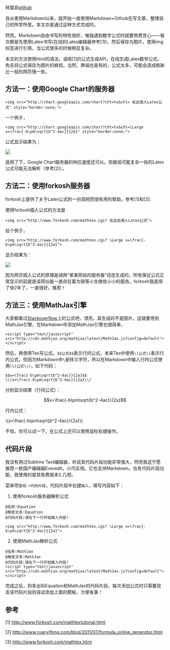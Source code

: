 转载自[github](https://github.com/xiahouzuoxin)
<!---title:Markdown中插入数学公式的方法-->
<!---keywords:工具-->
<!---date:old-->

自从使用Markdown以来，就开始一直使用Markdown+Github在写文章，整理自己的所学所思。本文亦是通过这种方式完成的。

然而，Markdown自由书写的特性很好，唯独遇到数学公式时就要煞费苦心——每次都是先使用Latex书写(在线的Latex编辑器参考[1])，然后保存为图片，使用img标签进行引用，当公式很多的时候稍显复杂。

本文的方法使用html的语法，调用[1]的公式生成API，在线生成Latex数学公式，免去将公式保存为图片的麻烦。当然，弊端也是有的，公式太多，可能会造成刷新比一般的网页慢一些。

## 方法一：使用Google Chart的服务器

```
<img src="http://chart.googleapis.com/chart?cht=tx&chl= 在此插入Latex公式" style="border:none;">
```

一个例子，

```
<img src="http://chart.googleapis.com/chart?cht=tx&chl=\Large x=\frac{-b\pm\sqrt{b^2-4ac}}{2a}" style="border:none;">
```

公式显示结果为：

<img src="http://chart.googleapis.com/chart?cht=tx&chl=\Large x=\frac{-b\pm\sqrt{b^2-4ac}}{2a}" style="border:none;">

适用了下，Google Chart服务器的响应速度还可以，但据说可能复杂一些的Latex公式可能无法解析（参考[2]）。

## 方法二：使用forkosh服务器

forkosh上提供了关于Latex公式的一份简短而很有用的帮助，参考[1]和[3].

使用forkosh插入公式的方法是

```
<img src="http://www.forkosh.com/mathtex.cgi? 在此处插入Latex公式">
```

给个例子，

```
<img src="http://www.forkosh.com/mathtex.cgi? \Large x=\frac{-b\pm\sqrt{b^2-4ac}}{2a}">
```

显示结果为：

<img src="http://www.forkosh.com/mathtex.cgi? \Large x=\frac{-b\pm\sqrt{b^2-4ac}}{2a}">


因为网页插入公式的原理是调用“某某网站的服务器”动态生成的，所有保证公式正常显示的前提是该网址能一直存在着为我等小生做些小小的服务。forkosh我是用了快2年了，一直很好，推荐！

## 方法三：使用MathJax引擎

大家都看过[Stackoverflow](http://stackoverflow.com/)上的公式吧，漂亮，其生成的不是图片。这就要用到MathJax引擎，在Markdown中添加MathJax引擎也很简单，

```
<script type="text/javascript" src="http://cdn.mathjax.org/mathjax/latest/MathJax.js?config=default"></script>
```

<script type="text/javascript" src="http://cdn.mathjax.org/mathjax/latest/MathJax.js?config=default"></script>

然后，再使用Tex写公式。`$$公式$$`表示行间公式，本来Tex中使用`\(公式\)`表示行内公式，但因为Markdown中`\`是转义字符，所以在Markdown中输入行内公式使用`\\(公式\\)`，如下代码：

```
$$x=\frac{-b\pm\sqrt{b^2-4ac}}{2a}$$
\\(x=\frac{-b\pm\sqrt{b^2-4ac}}{2a}\\)
```

分别显示结果（行间公式）：

$$x=\frac{-b\pm\sqrt{b^2-4ac}}{2a}$$

行内公式：

\\(x=\frac{-b\pm\sqrt{b^2-4ac}}{2a}\\)

不信，你可以试一下，在公式上还可以使用鼠标右键操作。

## 代码片段

我没有用过Sublime Text编辑器，听说其代码片段功能非常强大，然而我这宁愿推荐一款国产编辑器Everedit，小巧实用。它也支持Markdown，也有代码片段功能，我使用的是其免费版本2.几吧。

菜单项`查找->代码片段`，代码片段中右键`插入`，填写内容如下：

1.	使用forkosh服务器解析公式

```
@名称:Equation
@触发文本:Equation
@代码片段:请在下一行开始输入内容!

<img src="http://www.forkosh.com/mathtex.cgi? \Large x=\frac{-b\pm\sqrt{b^2-4ac}}{2a}">

```

2.	使用MathJax解析公式

```
@名称:MathJax
@触发文本:MathJax
@代码片段:请在下一行开始输入内容!
<script type="text/javascript" src="http://cdn.mathjax.org/mathjax/latest/MathJax.js?config=default"></script>
```

完成之后，则多出叫Equation和MathJax的代码片段，每次添加公式时只需要双击该代码片段则自动添加上面的模板，方便省事！

## 参考

[1] <http://www.forkosh.com/mathtextutorial.html>

[2] <http://www.ruanyifeng.com/blog/2011/07/formula_online_generator.html>

[3] <http://www.forkosh.com/mathtex.html>
